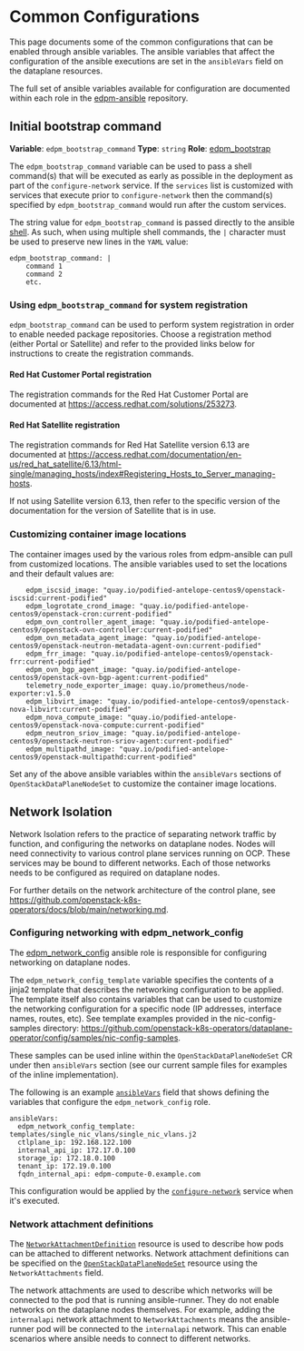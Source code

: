# Common Configurations

This page documents some of the common configurations that can be enabled
through ansible variables.  The ansible variables that affect the configuration
of the ansible executions are set in the `ansibleVars` field on the dataplane
resources.

The full set of ansible variables available for configuration are documented
within each role in the
[edpm-ansible](https://github.com/openstack-k8s-operators/edpm-ansible/tree/main/roles)
repository.

## Initial bootstrap command

**Variable**: `edpm_bootstrap_command`
**Type**: `string`
**Role**: [edpm_bootstrap](https://github.com/openstack-k8s-operators/edpm-ansible/tree/main/roles/edpm_bootstrap)

The `edpm_bootstrap_command` variable can be used to pass a shell command(s) that
will be executed as early as possible in the deployment as part of the
`configure-network` service. If the `services` list is customized with services
that execute prior to `configure-network` then the command(s) specified by
`edpm_bootstrap_command` would run after the custom services.

The string value for `edpm_bootstrap_command` is passed directly to the ansible
[shell](https://docs.ansible.com/ansible/latest/collections/ansible/builtin/shell_module.html).
As such, when using multiple shell commands, the `|` character must be used to
preserve new lines in the `YAML` value:

    edpm_bootstrap_command: |
        command 1
        command 2
        etc.

### Using `edpm_bootstrap_command` for system registration

`edpm_bootstrap_command` can be used to perform system registration in order to
enable needed package repositories. Choose a registration method (either Portal
or Satellite) and refer to the provided links below for instructions to create
the registration commands.

#### Red Hat Customer Portal registration

The registration commands for the Red Hat Customer Portal are documented at
<https://access.redhat.com/solutions/253273>.

#### Red Hat Satellite registration

The registration commands for Red Hat Satellite version 6.13 are documented at
<https://access.redhat.com/documentation/en-us/red_hat_satellite/6.13/html-single/managing_hosts/index#Registering_Hosts_to_Server_managing-hosts>.

If not using Satellite version 6.13, then refer to the specific version of the
documentation for the version of Satellite that is in use.

### Customizing container image locations

The container images used by the various roles from edpm-ansible can pull from
customized locations. The ansible variables used to set the locations and their
default values are:

		edpm_iscsid_image: "quay.io/podified-antelope-centos9/openstack-iscsid:current-podified"
		edpm_logrotate_crond_image: "quay.io/podified-antelope-centos9/openstack-cron:current-podified"
		edpm_ovn_controller_agent_image: "quay.io/podified-antelope-centos9/openstack-ovn-controller:current-podified"
		edpm_ovn_metadata_agent_image: "quay.io/podified-antelope-centos9/openstack-neutron-metadata-agent-ovn:current-podified"
		edpm_frr_image: "quay.io/podified-antelope-centos9/openstack-frr:current-podified"
		edpm_ovn_bgp_agent_image: "quay.io/podified-antelope-centos9/openstack-ovn-bgp-agent:current-podified"
		telemetry_node_exporter_image: quay.io/prometheus/node-exporter:v1.5.0
		edpm_libvirt_image: "quay.io/podified-antelope-centos9/openstack-nova-libvirt:current-podified"
		edpm_nova_compute_image: "quay.io/podified-antelope-centos9/openstack-nova-compute:current-podified"
		edpm_neutron_sriov_image: "quay.io/podified-antelope-centos9/openstack-neutron-sriov-agent:current-podified"
		edpm_multipathd_image: "quay.io/podified-antelope-centos9/openstack-multipathd:current-podified"

Set any of the above ansible variables within the `ansibleVars` sections of
`OpenStackDataPlaneNodeSet` to customize the container image locations.

## Network Isolation

Network Isolation refers to the practice of separating network traffic by
function, and configuring the networks on dataplane nodes. Nodes will need
connectivity to various control plane services running on OCP. These services
may be bound to different networks. Each of those networks needs to be
configured as required on dataplane nodes.

For further details on the network architecture of the control plane, see
<https://github.com/openstack-k8s-operators/docs/blob/main/networking.md>.

### Configuring networking with edpm_network_config

The
[edpm_network_config](https://github.com/openstack-k8s-operators/edpm-ansible/tree/main/roles/edpm_network_config)
ansible role is responsible for configuring networking on dataplane nodes.

The `edpm_network_config_template` variable specifies the contents of a jinja2
template that describes the networking configuration to be applied. The
template itself also contains variables that can be used to customize the
networking configuration for a specific node (IP addresses, interface names,
routes, etc). See template examples provided in the nic-config-samples directory:
<https://github.com/openstack-k8s-operators/dataplane-operator/config/samples/nic-config-samples>.

These samples can be used inline within the `OpenStackDataPlaneNodeSet` CR
under then `ansibleVars` section (see our current sample files for examples
of the inline implementation).

The following is an example
[`ansibleVars`](openstack_dataplanenodeset.md/#nodesection)
field that shows defining the variables that configure the
`edpm_network_config` role.

    ansibleVars:
      edpm_network_config_template: templates/single_nic_vlans/single_nic_vlans.j2
      ctlplane_ip: 192.168.122.100
      internal_api_ip: 172.17.0.100
      storage_ip: 172.18.0.100
      tenant_ip: 172.19.0.100
      fqdn_internal_api: edpm-compute-0.example.com

This configuration would be applied by the
[`configure-network`](../composable_services.md/#dataplane-operator-provided-services) service when
it's executed.

### Network attachment definitions

The
[`NetworkAttachmentDefinition`](https://github.com/openstack-k8s-operators/docs/blob/main/networking.md#network-attachment-definitions)
resource is used to describe how pods can be attached to different networks.
Network attachment definitions can be specified on the
[`OpenStackDataPlaneNodeSet`](openstack_dataplanenodeset.md) resource using the
`NetworkAttachments` field.

The network attachments are used to describe which networks will be connected
to the pod that is running ansible-runner. They do not enable networks on the
dataplane nodes themselves. For example, adding the `internalapi` network
attachment to `NetworkAttachments` means the ansible-runner pod will be
connected to the `internalapi` network. This can enable scenarios where ansible
needs to connect to different networks.

